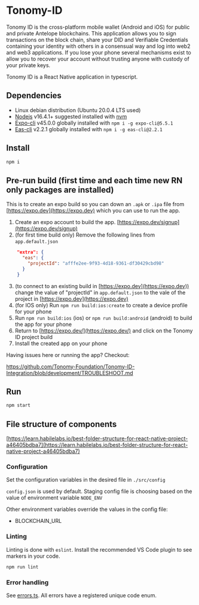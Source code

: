 # Tonomy-ID

Tonomy ID is the cross-platform mobile wallet (Android and iOS) for public and private Antelope blockchains. This application allows you to sign transactions on the block chain, share your DID and Verifiable Credentials containing your identity with others in a consensual way and log into web2 and web3 applications. If you lose your phone several mechanisms exist to allow you to recover your account without trusting anyone with custody of your private keys.

Tonomy ID is a React Native application in typescript.

## Dependencies

- Linux debian distribution (Ubuntu 20.0.4 LTS used)
- [Nodejs](https://nodejs.org) v16.4.1+ suggested installed with [nvm](https://github.com/nvm-sh/nvm)
- [Expo-cli](https://expo.dev)  v45.0.0 globally installed with `npm i -g expo-cli@5.5.1`
- [Eas-cli](https://docs.expo.dev/workflow/expo-cli/) v2.2.1 globally installed with `npm i -g eas-cli@2.2.1`

## Install

```bash
npm i
```

## Pre-run build (first time and each time new RN only packages are installed)

This is to create an expo build so you can down an `.apk` or `.ipa` file from [https://expo.dev](https://expo.dev) which you can use to run the app.

1. Create an expo account to build the app. [https://expo.dev/signup](https://expo.dev/signup)
2. (for first time build only) Remove the following lines from `app.default.json`

```json
    "extra": {
      "eas": {
        "projectId": "afffe2ee-9f93-4d18-9361-df30429cbd98"
      }
    }
```

3. (to connect to an existing build in [https://expo.dev](https://expo.dev)) change the value of "projectId" in `app.default.json` to the vale of the project in [https://expo.dev](https://expo.dev)
4. (for IOS only) Run `npm run build:ios:create` to create a device profile for your phone
5. Run `npm run build:ios` (ios) or `npm run build:android` (android) to build the app for your phone
6. Return to [https://expo.dev/](https://expo.dev/) and click on the Tonomy ID project build
7. Install the created app on your phone

Having issues here or running the app? Checkout:

https://github.com/Tonomy-Foundation/Tonomy-ID-Integration/blob/development/TROUBLESHOOT.md

## Run

```bash
npm start
```

## File structure of components

[https://learn.habilelabs.io/best-folder-structure-for-react-native-project-a46405bdba7](https://learn.habilelabs.io/best-folder-structure-for-react-native-project-a46405bdba7)

### Configuration

Set the configuration variables in the desired file in `./src/config`

`config.json` is used by default. Staging config file is choosing based on the value of environment variable `NODE_ENV`

Other environment variables override the values in the config file:

- BLOCKCHAIN_URL

### Linting

Linting is done with `eslint`. Install the recommended VS Code plugin to see markers in your code.

```bash
npm run lint
```

### Error handling

See [errors.ts](./src/utils/errors.ts). All errors have a registered unique code enum.
